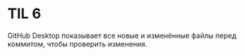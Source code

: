 # TIL 6

GitHub Desktop показывает все новые и изменённые файлы перед коммитом, чтобы проверить изменения.

